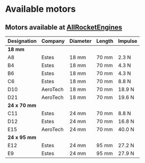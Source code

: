 # Available motors

## Motors available at [AllRocketEngines](www.allrocketengines.ca)

Designation | Company | Diameter | Length | Impulse
---|---|---|---|---
**18 mm**||||
A8 | Estes | 18 mm | 70 mm | 2.3 N
B4 | Estes | 18 mm | 70 mm | 4.3 N
B6 | Estes | 18 mm | 70 mm | 4.3 N
C6 | Estes | 18 mm | 70 mm | 8.8 N
D10 | AeroTech | 18 mm | 70 mm | 18.9 N
D21 | AeroTech | 18 mm | 70 mm | 19.6 N
**24 x 70 mm**||||
C11 | Estes | 24 mm | 70 mm | 8.8 N
D12 | Estes | 24 mm | 70 mm | 16.8 N
E15 | AeroTech | 24 mm | 70 mm | 40.0 N
**24 x 95 mm**||||
E12 | Estes | 24 mm | 95 mm | 27.2 N
E9 | Estes | 24 mm | 95 mm | 27.9 N

